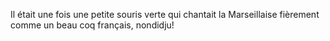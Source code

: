 Il était une fois une petite souris verte qui chantait la Marseillaise fièrement comme un beau coq français, nondidju!
